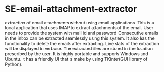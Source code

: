# SE-email-attachment-extractor
extraction of email attachments without using email applications.
This is a local application that uses IMAP to extract attachments of the email.
User needs to provide the system with mail id and password.
Consecutive emails in the inbox can be extracted seamlessly using this system.
It also has the functionality to delete the emails after extracting.
Live stats of the extraction will be displayed in verbose.
The extracted files are stored in the location prescribed by the user.
It is highly portable and supports Windows and Ubuntu.
It has a friendly UI that is make by using TKinter(GUI library of Python).
